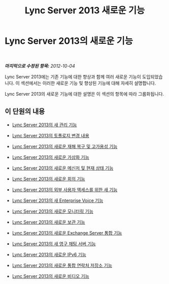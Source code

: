 ﻿---
title: Lync Server 2013 새로운 기능
TOCTitle: 새로운 서버 기능
ms:assetid: 2e6f8a57-ab84-4578-b358-870796cddf31
ms:mtpsurl: https://technet.microsoft.com/ko-kr/library/Gg425795(v=OCS.15)
ms:contentKeyID: 49303185
ms.date: 08/10/2015
mtps_version: v=OCS.15
ms.translationtype: HT
---

# Lync Server 2013의 새로운 기능

 

_**마지막으로 수정된 항목:** 2012-10-04_

Lync Server 2013에는 기존 기능에 대한 향상과 함께 여러 새로운 기능이 도입되었습니다. 이 섹션에서는 이러한 새로운 기능 및 향상된 기능에 대해 자세히 설명합니다.

Lync Server 2013의 새로운 기능에 대한 설명은 이 섹션의 항목에 따라 그룹화됩니다.

## 이 단원의 내용

  - [Lync Server 2013의 새 관리 기능](lync-server-2013-new-management-and-administration-features.md)

  - [Lync Server 2013의 토폴로지 변경 내용](lync-server-2013-topology-changes.md)

  - [Lync Server 2013의 새로운 재해 복구 및 고가용성 기능](lync-server-2013-new-disaster-recovery-and-high-availability-features.md)

  - [Lync Server 2013의 새로운 가상화 기능](lync-server-2013-new-virtualization-features.md)

  - [Lync Server 2013의 새로운 메신저 및 현재 상태 기능](lync-server-2013-new-im-and-presence-features.md)

  - [Lync Server 2013의 새로운 회의 기능](lync-server-2013-new-conferencing-features.md)

  - [Lync Server 2013의 외부 사용자 액세스를 위한 새 기능](lync-server-2013-new-features-for-external-user-access.md)

  - [Lync Server 2013의 새 Enterprise Voice 기능](lync-server-2013-new-enterprise-voice-features.md)

  - [Lync Server 2013의 새로운 모니터링 기능](lync-server-2013-new-monitoring-features.md)

  - [Lync Server 2013의 새로운 보관 기능](lync-server-2013-new-archiving-features.md)

  - [Lync Server 2013의 새로운 Exchange Server 통합 기능](lync-server-2013-new-exchange-server-integration-features.md)

  - [Lync Server 2013의 새 영구 채팅 서버 기능](lync-server-2013-new-persistent-chat-server-features.md)

  - [Lync Server 2013의 새로운 IPv6 기능](lync-server-2013-new-ipv6-features.md)

  - [Lync Server 2013의 새로운 통합 연락처 저장소 기능](lync-server-2013-new-unified-contact-store-feature.md)

  - [Lync Server 2013의 새로운 비디오 기능](lync-server-2013-new-video-features.md)

